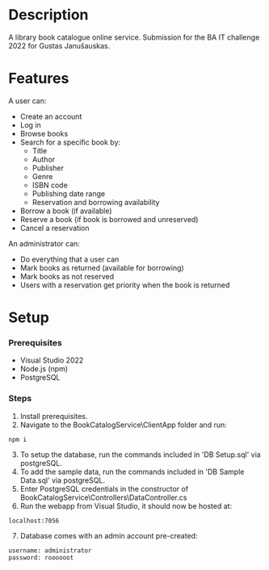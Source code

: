 # Description
A library book catalogue online service.
Submission for the BA IT challenge 2022 for Gustas Janušauskas.

# Features
A user can:
- Create an account
- Log in
- Browse books
- Search for a specific book by:
    - Title
    - Author
    - Publisher
    - Genre
    - ISBN code
    - Publishing date range
    - Reservation and borrowing availability
- Borrow a book (if available)
- Reserve a book (if book is borrowed and unreserved)
- Cancel a reservation

An administrator can:
- Do everything that a user can
- Mark books as returned (available for borrowing)
- Mark books as not reserved
- Users with a reservation get priority when the book is returned

# Setup
### Prerequisites
- Visual Studio 2022
- Node.js (npm)
- PostgreSQL

### Steps

1. Install prerequisites.
2. Navigate to the BookCatalogService\ClientApp folder and run:
```
npm i
```
3. To setup the database, run the commands included in 'DB Setup.sql' via postgreSQL.
4. To add the sample data, run the commands included in 'DB Sample Data.sql' via postgreSQL.
5. Enter PostgreSQL credentials in the constructor of BookCatalogService\Controllers\DataController.cs
6. Run the webapp from Visual Studio, it should now be hosted at:
```
localhost:7056
```
7. Database comes with an admin account pre-created:
```
username: administrator
password: roooooot
```